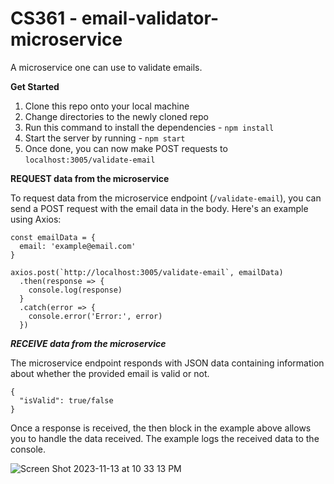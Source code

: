# CS361 - email-validator-microservice

A microservice one can use to validate emails.

**Get Started**

1) Clone this repo onto your local machine
2) Change directories to the newly cloned repo
3) Run this command to install the dependencies - `npm install`
4) Start the server by running - `npm start`
5) Once done, you can now make POST requests to `localhost:3005/validate-email`

**REQUEST data from the microservice**

To request data from the microservice endpoint (`/validate-email`), you can send a POST request with the email data in the body. Here's an example using Axios:

```
const emailData = {
  email: 'example@email.com'
}

axios.post(`http://localhost:3005/validate-email`, emailData)
  .then(response => {
    console.log(response)
  }
  .catch(error => {
    console.error('Error:', error)
  })
```

***RECEIVE data from the microservice***

The microservice endpoint responds with JSON data containing information about whether the provided email is valid or not. 

```
{
  "isValid": true/false
}
```

Once a response is received, the then block in the example above allows you to handle the data received. The example logs the received data to the console.


![Screen Shot 2023-11-13 at 10 33 13 PM](https://github.com/ricqosu/email-validator-microservice/assets/114196925/d29b92ec-b038-40bd-ad82-31ad6e5aa557)



